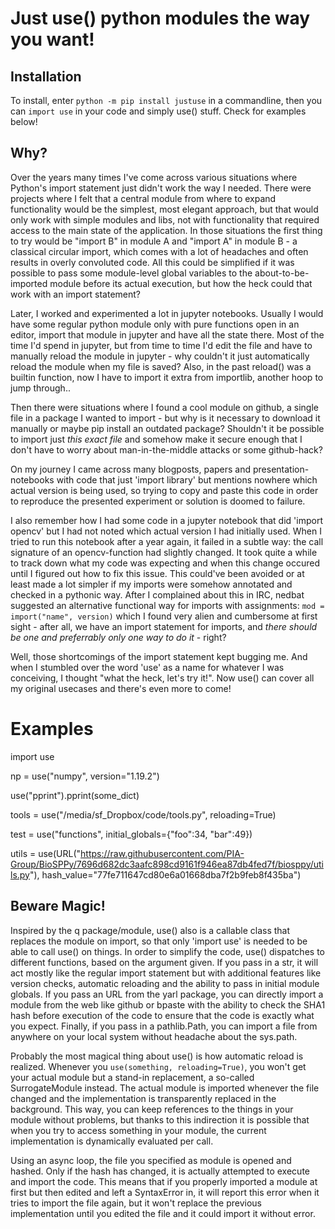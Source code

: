 # Just use() python modules the way you want!

## Installation
To install, enter `python -m pip install justuse` in a commandline, then you can `import use` in your code and simply use() stuff. Check for examples below!

## Why?
Over the years many times I've come across various situations where Python's import statement just didn't work the way I needed.
There were projects where I felt that a central module from where to expand functionality would be the simplest, most elegant approach, but that would only work with simple modules and libs, not with functionality that required access to the main state of the application. In those situations the first thing to try would be "import B" in module A and "import A" in module B - a classical circular import, which comes with a lot of headaches and often results in overly convoluted code. All this could be simplified if it was possible to pass some module-level global variables to the about-to-be-imported module before its actual execution, but how the heck could that work with an import statement?

Later, I worked and experimented a lot in jupyter notebooks. Usually I would have some regular python module only with pure functions open in an editor, import that module in jupyter and have all the state there. Most of the time I'd spend in jupyter, but from time to time I'd edit the file and have to manually reload the module in jupyter - why couldn't it just automatically reload the module when my file is saved? Also, in the past reload() was a builtin function, now I have to import it extra from importlib, another hoop to jump through..

Then there were situations where I found a cool module on github, a single file in a package I wanted to import - but why is it necessary to download it manually or maybe pip install an outdated package? Shouldn't it be possible to import just *this exact file* and somehow make it secure enough that I don't have to worry about man-in-the-middle attacks or some github-hack?

On my journey I came across many blogposts, papers and presentation-notebooks with code that just 'import library' but mentions nowhere which actual version is being used, so  trying to copy and paste this code in order to reproduce the presented experiment or solution is doomed to failure.

I also remember how I had some code in a jupyter notebook that did 'import opencv' but I had not noted which actual version I had initially used. When I tried to run this notebook after a year again, it failed in a subtle way: the call signature of an opencv-function had slightly changed. It took quite a while to track down what my code was expecting and when this change occured until I figured out how to fix this issue. This could've been avoided or at least made a lot simpler if my imports were somehow annotated and checked in a pythonic way. After I complained about this in IRC, nedbat suggested an alternative functional way for imports with assignments: `mod = import("name", version)` which I found very alien and cumbersome at first sight - after all, we have an import statement for imports, and *there should be one and preferrably only one way to do it* - right?

Well, those shortcomings of the import statement kept bugging me. And when I stumbled over the word 'use' as a name for whatever I was conceiving, I thought "what the heck, let's try it!". Now use() can cover all my original usecases and there's even more to come!

# Examples

 import use
 
 np = use("numpy", version="1.19.2")
 
 use("pprint").pprint(some_dict)  
 
 tools = use("/media/sf_Dropbox/code/tools.py", reloading=True)
 
 test = use("functions", initial_globals={"foo":34, "bar":49})
 
 utils = use(URL("https://raw.githubusercontent.com/PIA-Group/BioSPPy/7696d682dc3aafc898cd9161f946ea87db4fed7f/biosppy/utils.py"),
                    hash_value="77fe711647cd80e6a01668dba7f2b9feb8f435ba")

## Beware Magic!
Inspired by the q package/module, use() also is a callable class that replaces the module on import, so that only 'import use' is needed to be able to call use() on things. 
In order to simplify the code, use() dispatches to different functions, based on the argument given. If you pass in a str, it will act mostly like the regular import statement but with additional features like version checks, automatic reloading and the ability to pass in initial module globals. If you pass an URL from the yarl package, you can directly import a module from the web like github or bpaste with the ability to check the SHA1 hash before execution of the code to ensure that the code is exactly what you expect. Finally, if you pass in a pathlib.Path, you can import a file from anywhere on your local system without headache about the sys.path.

Probably the most magical thing about use() is how automatic reload is realized. Whenever you `use(something, reloading=True)`, you won't get your actual module but a stand-in replacement, a so-called SurrogateModule instead. The actual module is imported whenever the file changed and the implementation is transparently replaced in the background. This way, you can keep references to the things in your module without problems, but thanks to this indirection it is possible that when you try to access something in your module, the current implementation is dynamically evaluated per call. 

Using an async loop, the file you specified as module is opened and hashed. Only if the hash has changed, it is actually attempted to execute and import the code. This means that if you properly imported a module at first but then edited and left a SyntaxError in, it will report this error when it tries to import the file again, but it won't replace the previous implementation until you edited the file and it could import it without error.
